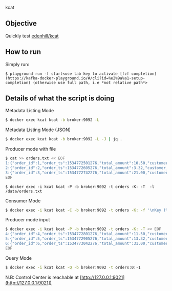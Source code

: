 kcat
## Objective

Quickly test [edenhill/kcat](https://github.com/edenhill/kcat)

## How to run

Simply run:

```
$ playground run -f start<use tab key to activate [fzf completion](https://kafka-docker-playground.io/#/cli?id=%e2%9a%a1-setup-completion) (otherwise use full path, i.e *not relative path*>
```

## Details of what the script is doing

Metadata Listing Mode

```bash
$ docker exec kcat kcat -b broker:9092 -L
```

Metadata Listing Mode (JSON)

```bash
$ docker exec kcat kcat -b broker:9092 -L -J | jq .
```

Producer mode with file

```bash
$ cat >> orders.txt << EOF
1:{"order_id":1,"order_ts":1534772501276,"total_amount":10.50,"customer_name":"Bob Smith"}
2:{"order_id":2,"order_ts":1534772605276,"total_amount":3.32,"customer_name":"Sarah Black"}
3:{"order_id":3,"order_ts":1534772742276,"total_amount":21.00,"customer_name":"Emma Turner"}
EOF
```

```
$ docker exec -i kcat kcat -P -b broker:9092 -t orders -K: -T  -l /data/orders.txt
```

Consumer Mode

```bash
$ docker exec -i kcat kcat -C -b broker:9092 -t orders -K: -f '\nKey (%K bytes): %k\t\nValue (%S bytes): %s\n\Partition: %p\tOffset: %o\n--\n' -c 3
```

Producer mode input

```bash
$ docker exec -i kcat kcat -P -b broker:9092 -t orders -K: -T << EOF
4:{"order_id":4,"order_ts":1534772801276,"total_amount":11.50,"customer_name":"Alina Smith"}
5:{"order_id":5,"order_ts":1534772905276,"total_amount":13.32,"customer_name":"Alex Black"}
6:{"order_id":6,"order_ts":1534773042276,"total_amount":31.00,"customer_name":"Emma Watson"}
EOF
```

Query Mode

```bash
$ docker exec -i kcat kcat -Q -b broker:9092 -t orders:0:-1
```

N.B: Control Center is reachable at [http://127.0.0.1:9021](http://127.0.0.1:9021])
